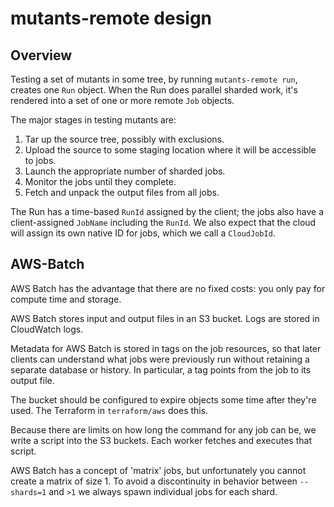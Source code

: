 # mutants-remote design

## Overview

Testing a set of mutants in some tree, by running `mutants-remote run`, creates one `Run` object. When the Run does parallel sharded work, it's rendered into a set of one or more remote `Job` objects.

The major stages in testing mutants are:

1. Tar up the source tree, possibly with exclusions.
2. Upload the source to some staging location where it will be accessible to jobs.
3. Launch the appropriate number of sharded jobs.
4. Monitor the jobs until they complete.
5. Fetch and unpack the output files from all jobs.

The Run has a time-based `RunId` assigned by the client; the jobs also have a client-assigned `JobName` including the `RunId`. We also expect that the cloud will assign its own native ID for jobs, which we call a `CloudJobId`.

## AWS-Batch

AWS Batch has the advantage that there are no fixed costs: you only pay for compute time and storage.

AWS Batch stores input and output files in an S3 bucket. Logs are stored in CloudWatch logs.

Metadata for AWS Batch is stored in tags on the job resources, so that later clients can understand what jobs were previously run without retaining a separate database or history. In particular, a tag points from the job to its output file.

The bucket should be configured to expire objects some time after they're used. The Terraform in `terraform/aws` does this.

Because there are limits on how long the command for any job can be, we write a script into the S3 buckets. Each worker fetches and executes that script.

AWS Batch has a concept of 'matrix' jobs, but unfortunately you cannot create a matrix of size 1. To avoid a discontinuity in behavior between `--shards=1` and `>1` we always spawn individual jobs for each shard.
